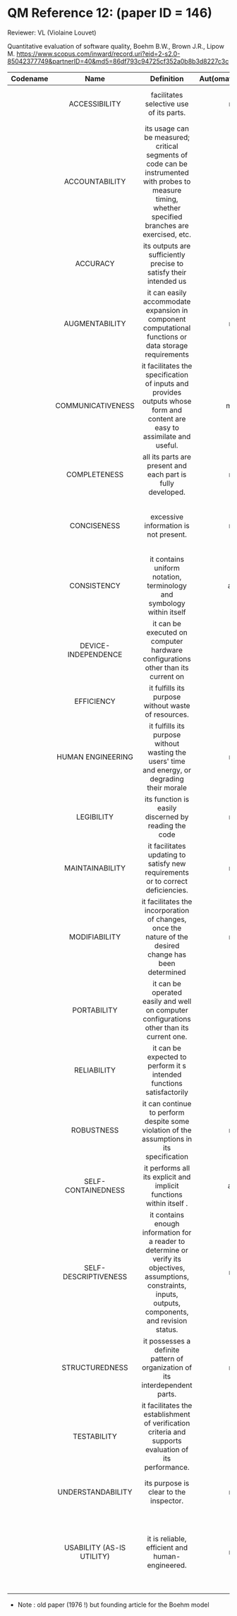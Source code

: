 # QM Reference 12: (paper ID = 146)

Reviewer: VL (Violaine Louvet)

Quantitative evaluation of software quality, Boehm B.W., Brown J.R., Lipow M. 
<https://www.scopus.com/inward/record.uri?eid=2-s2.0-85042377749&partnerID=40&md5=86df793c94725cf352a0b8b3d8227c3c>

| Codename | Name  | Definition | Aut(omate)/Man(ual) | Category | Comment |
| :------: | :---: | :--------: | :-----------------: | :------: | :-----: |
| | ACCESSIBILITY | facilitates selective use of its parts. | man | technical accessibility | Necessary for efficiency, testability and human engineering |
| | ACCOUNTABILITY | its usage can be measured; critical segments of code can be instrumented with probes to measure timing, whether specified branches are  exercised, etc. | aut |          Performance, Resource utilization          | |
| | ACCURACY | its outputs are sufficiently precise to satisfy their intended us | aut | Performance | Necessary for reliability |
| | AUGMENTABILITY | it can easily accommodate expansion in component computational functions or data storage requirements | man | interoperability, modifiability | Necessary for modifiability |
| | COMMUNICATIVENESS | it  facilitates the specification of inputs and provides outputs whose form and content are easy to assimilate and useful. | man ? | Ease of use, supportability | Necessary for testability and human engineering |
| | COMPLETENESS | all its parts are present and each part is fully developed. | man | Documentation, manageability | External references are available and required functions are coded and present as designe |
| | CONCISENESS | excessive information is not present. | man | Documentation, resource utilization | Programs are not excessively fragmented nor the same sequence of code is repeated in numerous place ... |
| | CONSISTENCY | it contains uniform notation, terminology and symbology within itself | aut ? | Interoperability, compatibility | Coding standards are homogeneously adhered to |
| | DEVICE-INDEPENDENCE | it can be executed on computer hardware configurations other than its current on | aut | Portability | Necessary for portability |
| | EFFICIENCY | it fulfills its purpose without waste of resources. | aut |          Performance, resource utilization          | Choice of efficient algorithm ... |
| | HUMAN ENGINEERING | it fulfills its purpose without wasting the users' time and energy, or degrading their morale | man | Ease of use | Implies accessibility, robustness and communicativeness |
| | LEGIBILITY | its function is easily discerned by reading the code | man | Documentation, ease of use | Necessary for understandability |
| | MAINTAINABILITY | it facilitates updating to satisfy new requirements or to correct deficiencies. | man | Maintainability | Code understandable, testable and modifiable |
| | MODIFIABILITY | it facilitates the incorporation of changes, once the nature of the desired change has been determined | man | Modifiability | |
| | PORTABILITY | it can be operated easily and well on computer configurations other than its current one. | aut | Portability | Use of standard library function ... |
| | RELIABILITY | it can be expected to perform it s intended functions satisfactorily | aut | Reliability, installability | The program will compile, load and execute, producing answers of the requisite accuracy |
| | ROBUSTNESS | it can continue to perform despite some violation of the assumptions in its specification | man | Safety | The program will properly handle inputs out of range or in different format ... |
| | SELF-CONTAINEDNESS | it performs all its explicit and implicit functions within itself . | aut ? | ?? | Example of implicit functions : initialization, input checking ... |
| | SELF-DESCRIPTIVENESS | it contains enough information for a reader to determine or verify its  objectives, assumptions, constraints, inputs, outputs, components, and  revision status. | man | Documentation, ease of use | Necessary for testability and understandability |
| | STRUCTUREDNESS | it possesses a definite pattern of organization of its interdependent parts. | man | Modifiability, reusability | Standard control structure have been followed in coding |
| | TESTABILITY | it facilitates the establishment of verification criteria and supports evaluation of its performance. | aut | Testability | requirements are match to specific modules or diagnostics capabilities are provided |
| | UNDERSTANDABILITY | its purpose is clear to the inspector. | man | Documentation, ease of use, technical accessibility | Names are used consistently, modules are self-descriptive, ... |
| | USABILITY (AS-lS UTILITY) | it is reliable, efficient and human-engineered. | man | Ease of use, Performance | The function performed by the program is useful elsewhere, is robust  against human errors or does not require excessive core memory... |

* Note : old paper (1976 !) but founding article for the Boehm model
